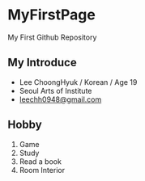 # MyFirstPage
My First Github Repository

## My Introduce
  * Lee ChoongHyuk / Korean / Age 19
  * Seoul Arts of Institute
  * leechh0948@gmail.com

## Hobby
 1. Game
 2. Study
 3. Read a book
 4. Room Interior
